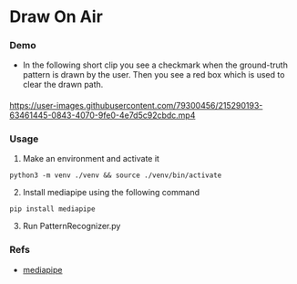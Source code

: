 # Draw On Air
### Demo
* In the following short clip you see a checkmark when the ground-truth pattern is drawn by the user. Then you see a red box which is used to clear the drawn path.
#### 
https://user-images.githubusercontent.com/79300456/215290193-63461445-0843-4070-9fe0-4e7d5c92cbdc.mp4
### Usage 
1. Make an environment and activate it
```
python3 -m venv ./venv && source ./venv/bin/activate
```
2. Install mediapipe using the following command
```
pip install mediapipe
``` 
3. Run PatternRecognizer.py
### Refs
- [mediapipe](https://google.github.io/mediapipe/)